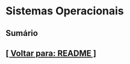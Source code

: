 # Sistemas Operacionais

## Sumário

## [[ Voltar para: README ]](../README.md#sistemas-operacionais)